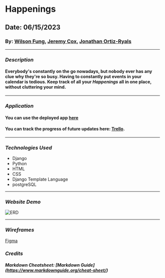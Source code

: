 # Happenings
## Date: 06/15/2023
### By: [Wilson Fung](https://www.linkedin.com/in/wilson-fung-dev/), [Jeremy Cox](https://www.linkedin.com/in/jeremy-cox-), [Jonathan Ortiz-Ryals](https://www.linkedin.com/in/jonathan-ortiz-ryals/)

***

### **_Description_**
#### Everybody's constantly on the go nowadays, but nobody ever has any clue why they're so busy. Having to constantly put events in your calendar is tedious. Keep track of all your *_Happenings_* all in one place, without cluttering your mind.

***

### **_Application_**

#### You can use the deployed app [here](https://happenings-events.fly.dev/)

#### You can track the progress of future updates here: [Trello](https://trello.com/b/H4M23R4b/happenings).

***

### **_Technologies Used_**

- Django
- Python
- HTML
- CSS
- Django Template Language
- postgreSQL

***

### **_Website Demo_**

![ERD](pictures/demo.gif)

***

### **_Wireframes_**

[Figma](https://www.figma.com/file/jNg3tmW6IL6rkhTcoHNv5e/Untitled?type=design&node-id=0%3A1&t=xesqmPJycUi4YHQV-1)

### **_Credits_**

##### Markdown Cheatsheet: [Markdown Guide] (https://www.markdownguide.org/cheat-sheet/)
